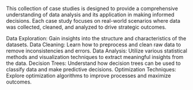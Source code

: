 This collection of case studies is designed to provide a comprehensive understanding of data analysis and its application in making informed decisions. Each case study focuses on real-world scenarios where data was collected, cleaned, and analyzed to drive strategic outcomes.

Data Exploration: Gain insights into the structure and characteristics of the datasets.
Data Cleaning: Learn how to preprocess and clean raw data to remove inconsistencies and errors.
Data Analysis: Utilize various statistical methods and visualization techniques to extract meaningful insights from the data.
Decision Trees: Understand how decision trees can be used to classify data and make predictive decisions.
Optimization Techniques: Explore optimization algorithms to improve processes and maximize outcomes.
